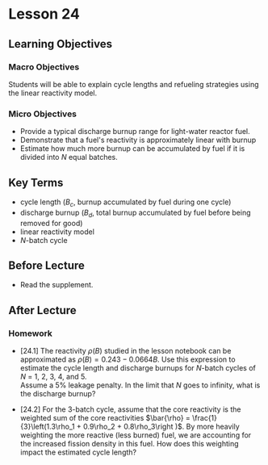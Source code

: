 # Lesson 24

## Learning Objectives

### Macro Objectives

Students will be able to explain cycle lengths and refueling strategies using the linear reactivity model.

### Micro Objectives

 - Provide a typical discharge burnup range for light-water reactor fuel.
 - Demonstrate that a fuel's reactivity is approximately linear with burnup
 - Estimate how much more burnup can be accumulated by fuel if it is divided into $N$ equal batches.


## Key Terms

 - cycle length ($B_c$, burnup accumulated by fuel during one cycle)
 - discharge burnup ($B_d$, total burnup accumulated by fuel before being removed for good)
 - linear reactivity model
 - $N$-batch cycle

## Before Lecture

  - Read the supplement.


## After Lecture

### Homework

  - [24.1] The reactivity $\rho(B)$ studied in the lesson notebook can be approximated 
    as $\rho(B) = 0.243 - 0.0664B$. Use this expression to estimate the cycle length and 
    discharge burnups for $N$-batch cycles of $N$ = 1, 2, 3, 4, and 5.  
    Assume a 5% leakage penalty.  In the limit that $N$ goes to infinity, what is the discharge burnup?

  - [24.2] For the 3-batch cycle, assume that the core reactivity is the weighted sum of the core 
    reactivities $\bar{\rho} = \frac{1}{3}\left(1.3\rho_1 + 0.9\rho_2 + 0.8\rho_3\right )$.
    By more heavily weighting the more reactive (less burned) fuel, we are accounting for the increased fission density in this fuel.  How does this weighting impact the estimated cycle length?

 